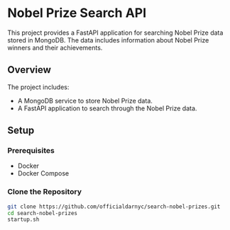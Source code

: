 # Nobel Prize Search API

This project provides a FastAPI application for searching Nobel Prize data stored in MongoDB. The data includes information about Nobel Prize winners and their achievements.

## Overview

The project includes:
- A MongoDB service to store Nobel Prize data.
- A FastAPI application to search through the Nobel Prize data.

## Setup

### Prerequisites

- Docker
- Docker Compose

### Clone the Repository

```bash
git clone https://github.com/officialdarnyc/search-nobel-prizes.git
cd search-nobel-prizes
startup.sh